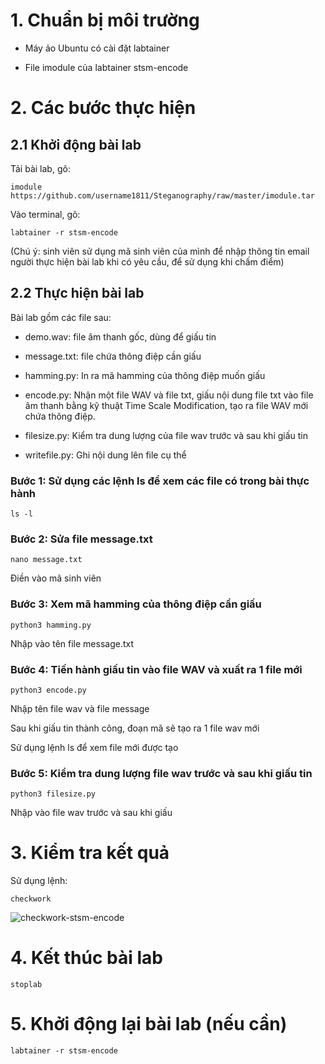# 1. Chuẩn bị môi trường

- Máy ảo Ubuntu có cài đặt labtainer

- File imodule của labtainer stsm-encode

# 2. Các bước thực hiện

## 2.1 Khởi động bài lab

Tải bài lab, gõ:

    imodule https://github.com/username1811/Steganography/raw/master/imodule.tar 

Vào terminal, gõ:

    labtainer -r stsm-encode

(Chú ý: sinh viên sử dụng mã sinh viên của mình để nhập thông tin email người thực hiện bài lab khi có yêu cầu, để sử dụng khi chấm điểm)

## 2.2 Thực hiện bài lab

Bài lab gồm các file sau: 
- demo.wav: file âm thanh gốc, dùng để giấu tin
- message.txt: file chứa thông điệp cần giấu

- hamming.py: In ra mã hamming của thông điệp muốn giấu

- encode.py: Nhận một file WAV và file txt, giấu nội dung file txt vào file âm thanh bằng kỹ thuật Time Scale Modification, tạo ra file WAV mới chứa thông điệp.

- filesize.py: Kiểm tra dung lượng của file wav trước và sau khi giấu tin

- writefile.py: Ghi nội dung lên file cụ thể

### Bước 1: Sử dụng các lệnh ls để xem các file có trong bài thực hành

    ls -l 

### Bước 2: Sửa file message.txt

    nano message.txt
Điền vào mã sinh viên


### Bước 3: Xem mã hamming của thông điệp cần giấu

    python3 hamming.py

Nhập vào tên file message.txt
### Bước 4: Tiến hành giấu tin vào file WAV và xuất ra 1 file mới 

    python3 encode.py

Nhập tên file wav và file message

Sau khi giấu tin thành công, đoạn mã sẽ tạo ra 1 file wav mới

Sử dụng lệnh ls để xem file mới được tạo


### Bước 5: Kiểm tra dung lượng file wav trước và sau khi giấu tin

    python3 filesize.py

Nhập vào file wav trước và sau khi giấu

# 3. Kiểm tra kết quả

Sử dụng lệnh: 

    checkwork
![checkwork-stsm-encode](https://github.com/user-attachments/assets/ecbe06c5-020d-40a1-b9ff-9e164336a035)

# 4. Kết thúc bài lab

    stoplab

# 5. Khởi động lại bài lab (nếu cần)

    labtainer -r stsm-encode
